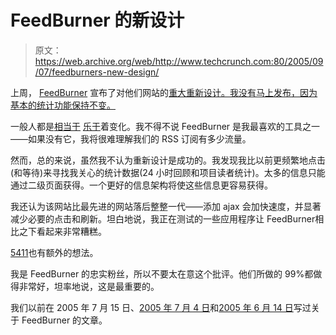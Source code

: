 # FeedBurner 的新设计

> 原文：<https://web.archive.org/web/http://www.techcrunch.com:80/2005/09/07/feedburners-new-design/>

上周， [FeedBurner](https://web.archive.org/web/20201027093953/http://www.feedburner.com/) 宣布了对他们网站的[重大重新设计。我没有马上发布，因为基本的统计功能保持不变。](https://web.archive.org/web/20201027093953/http://www.burningdoor.com/feedburner/archives/001399.html)

一般人都是[相当于](https://web.archive.org/web/20201027093953/http://www.plasticbag.org/archives/2005/09/links_for_20050906.shtml) [乐于](https://web.archive.org/web/20201027093953/http://iggy.gnomeblog.com/blog/_archives/2005/8/31/1187169.html)着变化。我不得不说 FeedBurner 是我最喜欢的工具之一——如果没有它，我将很难理解我们的 RSS 订阅有多少流量。

然而，总的来说，虽然我不认为重新设计是成功的。我发现我比以前更频繁地点击(和等待)来寻找我关心的统计数据(24 小时回顾和项目读者统计)。太多的信息只能通过二级页面获得。一个更好的信息架构将使这些信息更容易获得。

我还认为该网站比最先进的网站落后整整一代——添加 ajax 会加快速度，并显著减少必要的点击和刷新。坦白地说，我正在测试的一些应用程序让 FeedBurner[](https://web.archive.org/web/20201027093953/https://crunchbase.com/organization/feedburner)相比之下看起来非常糟糕。

[5411](https://web.archive.org/web/20201027093953/http://www.fiftyfoureleven.com/weblog/web-development/the-new-feedburner)也有额外的想法。

我是 FeedBurner 的忠实粉丝，所以不要太在意这个批评。他们所做的 99%都做得非常好，坦率地说，这是最重要的。

我们以前在 2005 年 7 月 15 日、[2005 年 7 月 4 日](https://web.archive.org/web/20201027093953/http://www.beta.techcrunch.com/?p=67)和[2005 年 6 月 14 日](https://web.archive.org/web/20201027093953/http://www.beta.techcrunch.com/?p=15)写过关于 FeedBurner 的文章。